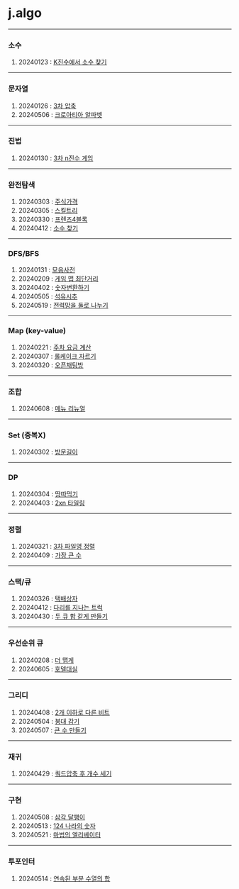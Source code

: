 # j.algo

---
### 소수
1. 20240123 : [K진수에서 소수 찾기](./PRG_92335.java)
---
### 문자열
1. 20240126 : [3차 압축](./PRG_17684.java)
2. 20240506 : [크로아티아 알파벳](./BJ_2941.java)
---
### 진법
1. 20240130 : [3차 n진수 게임](./PRG_17687.java)
---
### 완전탐색
1. 20240303 : [주식가격](./PRG_42584.java)
2. 20240305 : [스킬트리](./PRG_49993.java)
3. 20240330 : [프렌즈4블록](./PRG_17679.java)
4. 20240412 : [소수 찾기](./PRG_42839.java)
---
### DFS/BFS
1. 20240131 : [모음사전](./PRG_84512.java)
2. 20240209 : [게임 맵 최단거리](./PRG_1844.java)
3. 20240402 : [숫자변환하기](./PRG_154538.java)
4. 20240505 : [석유시추](./PRG_250136.java)
5. 20240519 : [전력망을 둘로 나누기](./PRG_86971.java)
---
### Map (key-value)
1. 20240221 : [주차 요금 계산](./PRG_92341.java)
2. 20240307 : [롤케이크 자르기](./PRG_132265.java)
3. 20240320 : [오픈채팅방](./PRG_42888.java)
---
### 조합
1. 20240608 : [메뉴 리뉴얼](./PRG_72411.java)
---
### Set (중복X)
1. 20240302 : [방문길이](./PRG_49994.java)
---
### DP
1. 20240304 : [땅따먹기](./PRG_12913.java)
2. 20240403 : [2xn 타일링](./PRG_12900.java)
---
### 정렬
1. 20240321 : [3차 파일명 정렬](./PRG_17686.java)
2. 20240409 : [가장 큰 수](./PRG_42746.java)
---
### 스택/큐
1. 20240326 : [택배상자](./PRG_131704.java)
2. 20240412 : [다리를 지나는 트럭](./PRG_42583.java)
3. 20240430 : [두 큐 합 같게 만들기](./PRG_118667.java)
---
### 우선순위 큐
1. 20240208 : [더 맵게](./PRG_42626.java)
2. 20240605 : [호텔대실](./PRG_155651.java)
---
### 그리디
1. 20240408 : [2개 이하로 다른 비트](./PRG_77885.java)
2. 20240504 : [붕대 감기](./PRG_250137.java)
3. 20240507 : [큰 수 만들기](./PRG_42883.java)
---
### 재귀
1. 20240429 : [쿼드압축 후 개수 세기](./PRG_68936.java)
---
### 구현
1. 20240508 : [삼각 달팽이](./PRG_68645.java)
2. 20240513 : [124 나라의 숫자](./PRG_12899.java)
3. 20240521 : [마법의 엘리베이터](./PRG_148653.java)
---
### 투포인터
1. 20240514 : [연속된 부분 수열의 합](./PRG_178870.java)